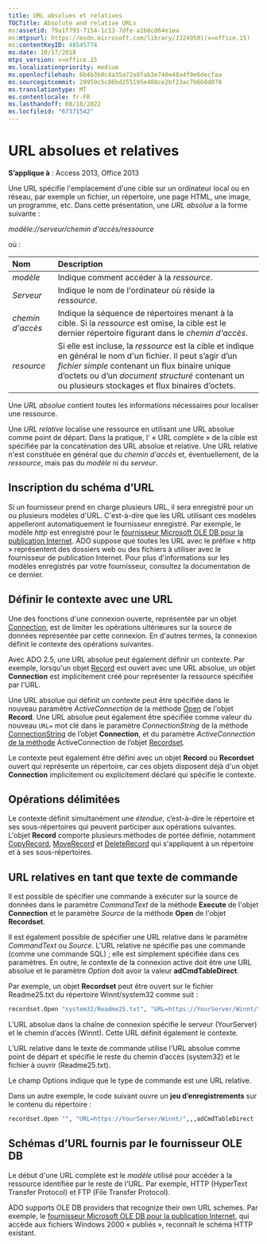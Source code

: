 ```yaml
---
title: URL absolues et relatives
TOCTitle: Absolute and relative URLs
ms:assetid: 79a1f793-7154-1c13-7dfe-a1b8cd64e1ea
ms:mtpsurl: https://msdn.microsoft.com/library/JJ249501(v=office.15)
ms:contentKeyID: 48545774
ms.date: 10/17/2018
mtps_version: v=office.15
ms.localizationpriority: medium
ms.openlocfilehash: 6b4b3b0c4a35a72a8fab3e740e48a4f9e6decfaa
ms.sourcegitcommit: 29959c5c86bd255195e408ce2bf23ac7b6b0d070
ms.translationtype: MT
ms.contentlocale: fr-FR
ms.lasthandoff: 08/18/2022
ms.locfileid: "67371542"
---
```

# <a name="absolute-and-relative-urls"></a>URL absolues et relatives

**S’applique à** : Access 2013, Office 2013    

Une URL spécifie l'emplacement d'une cible sur un ordinateur local ou en réseau, par exemple un fichier, un répertoire, une page HTML, une image, un programme, etc. Dans cette présentation, une *URL absolue* a la forme suivante :

*modèle://serveur/chemin d'accès/ressource*

où :

|Nom |Description|
|:----|:----------|
|*modèle*|Indique comment accéder à la *ressource*.|
|*Serveur*|Indique le nom de l'ordinateur où réside la *ressource*.|
|*chemin d'accès*|Indique la séquence de répertoires menant à la cible. Si la *ressource* est omise, la cible est le dernier répertoire figurant dans le *chemin d'accès*.|
|*resource*|Si elle est incluse, la *ressource* est la cible et indique en général le nom d'un fichier. Il peut s’agir d’un *fichier simple* contenant un flux binaire unique d’octets ou d’un *document structuré* contenant un ou plusieurs stockages et flux binaires d’octets.|

Une *URL absolue* contient toutes les informations nécessaires pour localiser une ressource.

Une *URL relative* localise une ressource en utilisant une URL absolue comme point de départ. Dans la pratique, l' « URL complète » de la cible est spécifiée par la concaténation des URL absolue et relative. Une URL relative n'est constituée en général que du *chemin d'accès* et, éventuellement, de la *ressource*, mais pas du *modèle* ni du *serveur*.

## <a name="url-scheme-registration"></a>Inscription du schéma d’URL

Si un fournisseur prend en charge plusieurs URL, il sera enregistré pour un ou plusieurs modèles d'URL. C'est-à-dire que les URL utilisant ces modèles appelleront automatiquement le fournisseur enregistré. Par exemple, le modèle *http* est enregistré pour le [fournisseur Microsoft OLE DB pour la publication Internet](microsoft-ole-db-provider-for-internet-publishing.md). ADO suppose que toutes les URL avec le préfixe « http » représentent des dossiers web ou des fichiers à utiliser avec le fournisseur de publication Internet. Pour plus d'informations sur les modèles enregistrés par votre fournisseur, consultez la documentation de ce dernier.

## <a name="define-context-with-a-url"></a>Définir le contexte avec une URL

Une des fonctions d'une connexion ouverte, représentée par un objet [Connection](connection-object-ado.md), est de limiter les opérations ultérieures sur la source de données représentée par cette connexion. En d'autres termes, la connexion définit le contexte des opérations suivantes.

Avec ADO 2.5, une URL absolue peut également définir un contexte. Par exemple, lorsqu'un objet [Record](record-object-ado.md) est ouvert avec une URL absolue, un objet **Connection** est implicitement créé pour représenter la ressource spécifiée par l'URL.

Une URL absolue qui définit un contexte peut être spécifiée dans le nouveau paramètre *ActiveConnection* de la méthode [Open](open-method-ado-record.md) de l'objet **Record**. Une URL absolue peut également être spécifiée comme valeur du nouveau `URL=` mot clé dans le paramètre *ConnectionString* de la méthode [ConnectionString](open-method-ado-connection.md) de l’objet **Connection**, et du paramètre *ActiveConnection* [de la méthode](open-method-ado-recordset.md) ActiveConnection de l’objet [Recordset](recordset-object-ado.md).

Le contexte peut également être défini avec un objet **Record** ou **Recordset** ouvert qui représente un répertoire, car ces objets disposent déjà d'un objet **Connection** implicitement ou explicitement déclaré qui spécifie le contexte.

## <a name="scoped-operations"></a>Opérations délimitées

Le contexte définit simultanément une *étendue*, c’est-à-dire le répertoire et ses sous-répertoires qui peuvent participer aux opérations suivantes. L'objet **Record** comporte plusieurs méthodes de portée définie, notamment [CopyRecord](copyrecord-method-ado.md), [MoveRecord](moverecord-method-ado.md) et [DeleteRecord](deleterecord-method-ado.md) qui s'appliquent à un répertoire et à ses sous-répertoires.

## <a name="relative-urls-as-command-text"></a>URL relatives en tant que texte de commande

Il est possible de spécifier une commande à exécuter sur la source de données dans le paramètre *CommandText* de la méthode **Execute** de l'objet **Connection** et le paramètre *Source* de la méthode **Open** de l'objet **Recordset**.

Il est également possible de spécifier une URL relative dans le paramètre *CommandText* ou *Source*. L'URL relative ne spécifie pas une commande (comme une commande SQL) ; elle est simplement spécifiée dans ces paramètres. En outre, le contexte de la connexion active doit être une URL absolue et le paramètre *Option* doit avoir la valeur **adCmdTableDirect**.

Par exemple, un objet **Recordset** peut être ouvert sur le fichier Readme25.txt du répertoire Winnt/system32 comme suit :

```vb
recordset.Open "system32/Readme25.txt", "URL=https://YourServer/Winnt/",,,adCmdTableDirect 
```

L’URL absolue dans la chaîne de connexion spécifie le serveur (YourServer) et le chemin d’accès (Winnt). Cette URL définit également le contexte.

L’URL relative dans le texte de commande utilise l’URL absolue comme point de départ et spécifie le reste du chemin d’accès (system32) et le fichier à ouvrir (Readme25.txt).

Le champ Options indique que le type de commande est une URL relative.

Dans un autre exemple, le code suivant ouvre un **jeu d’enregistrements** sur le contenu du répertoire :

```vb
recordset.Open "", "URL=https://YourServer/Winnt/",,,adCmdTableDirect 
```

## <a name="ole-db-provider-supplied-url-schemes"></a>Schémas d’URL fournis par le fournisseur OLE DB

Le début d'une URL complète est le *modèle* utilisé pour accéder à la ressource identifiée par le reste de l'URL. Par exemple, HTTP (HyperText Transfer Protocol) et FTP (File Transfer Protocol).

ADO supports OLE DB providers that recognize their own URL schemes. Par exemple, le [fournisseur Microsoft OLE DB pour la publication Internet](microsoft-ole-db-provider-for-internet-publishing.md), qui accède aux fichiers Windows 2000 « publiés », reconnaît le schéma HTTP existant.
